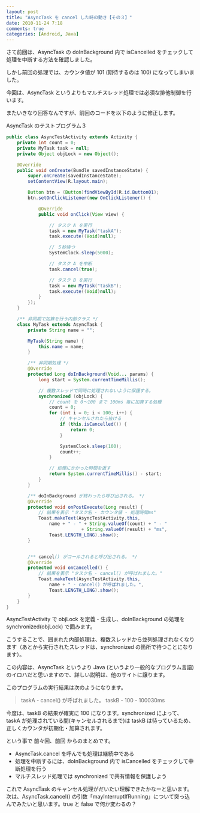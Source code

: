 ```yaml
---
layout: post
title: "AsyncTask を cancel した時の動き【その３】"
date: 2010-11-24 7:18
comments: true
categories: [Android, Java]
---
```

さて前回は、AsyncTask の doInBackground 内で isCancelled をチェックして処理を中断する方法を確認しました。
<!--more-->
しかし前回の処理では、カウンタ値が 101 (期待するのは 100) になってしまいました。

今回は、AsyncTask というよりもマルチスレッド処理では必須な排他制御を行います。

またいきなり回答なんですが、前回のコードを以下のように修正します。

AsyncTask のテストプログラム３

```java
public class AsyncTestActivity extends Activity {
    private int count = 0;
    private MyTask task = null;
    private Object objLock = new Object();

    @Override
    public void onCreate(Bundle savedInstanceState) {
        super.onCreate(savedInstanceState);
        setContentView(R.layout.main);

        Button btn = (Button)findViewById(R.id.Button01);
        btn.setOnClickListener(new OnClickListener() {

            @Override
            public void onClick(View view) {

                // タスク A を実行
                task = new MyTask("taskA");
                task.execute((Void)null);

                // ５秒待つ
                SystemClock.sleep(5000);

                // タスク A を中断
                task.cancel(true);

                // タスク B を実行
                task = new MyTask("taskB");
                task.execute((Void)null);
            }
        });
    }

    /** 非同期で加算を行う内部クラス */
    class MyTask extends AsyncTask {
        private String name = "";

        MyTask(String name) {
            this.name = name;
        }

        /** 非同期処理 */
        @Override
        protected Long doInBackground(Void... params) {
            long start = System.currentTimeMillis();

            // 複数スレッドで同時に処理されないように保護する。
            synchronized (objLock) {
                // count を 0～100 まで 100ms 毎に加算する処理
                count = 0;
                for (int i = 0; i < 100; i++) {
                    // キャンセルされたら抜ける
                    if (this.isCancelled()) {
                        return 0;
                    }

                    SystemClock.sleep(100);
                    count++;
                }

                // 処理にかかった時間を返す
                return System.currentTimeMillis() - start;
            }
        }

        /** doInBackground が終わったら呼び出される。 */
        @Override
        protected void onPostExecute(Long result) {
            // 結果を表示 "タスク名 - カウンタ値 - 処理時間ms"
            Toast.makeText(AsyncTestActivity.this,
                name + " - " + String.valueOf(count) + " - " 
                            + String.valueOf(result) + "ms",
                Toast.LENGTH_LONG).show();
        }


        /** cancel() がコールされると呼び出される。 */
        @Override
        protected void onCancelled() {
            // 結果を表示 "タスク名 - cancel() が呼ばれました。"
            Toast.makeText(AsyncTestActivity.this,
                name + " - cancel() が呼ばれました。",
                Toast.LENGTH_LONG).show();
        }
    }
}
```

AsyncTestActivity で objLock を定義・生成し、doInBackground の処理を synchronized(objLock) で囲みます。

こうすることで、囲まれた内部処理は、複数スレッドから並列処理されなくなります（あとから実行されたスレッドは、synchronized の箇所で待つことになります）。

この内容は、AsyncTask というより Java (というより一般的なプログラム言語) のイロハだと思いますので、詳しい説明は、他のサイトに譲ります。

このプログラムの実行結果は次のようになります。

> taskA - cancel() が呼ばれました。
> taskB - 100 - 100030ms

今度は、taskB の結果が確実に 100 になります。synchronized によって、taskA が処理されている間(キャンセルされるまで)は taskB は待っているため、正しくカウンタが初期化・加算されます。

という事で 前々回、前回 からのまとめです。

* AsyncTask.cancel を呼んでも処理は継続中である
* 処理を中断するには、doInBackground 内で isCancelled をチェックして中断処理を行う
* マルチスレッド処理では synchronized で共有情報を保護しよう

これで AsyncTask のキャンセル処理がだいたい理解できたかなーと思います。 次は、AsyncTask.cancel() の引数「mayInterruptIfRunning」について突っ込んでみたいと思います。true と false で何か変わるの？